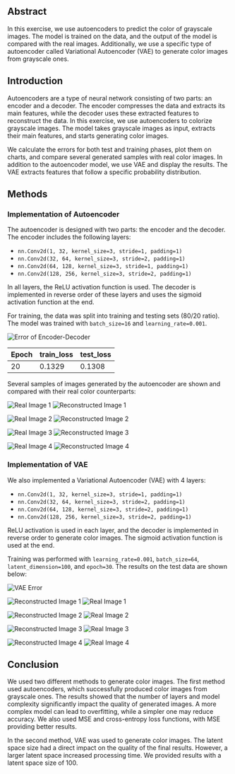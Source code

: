 ## Abstract

In this exercise, we use autoencoders to predict the color of grayscale images. The model is trained on the data, and the output of the model is compared with the real images. Additionally, we use a specific type of autoencoder called Variational Autoencoder (VAE) to generate color images from grayscale ones.

## Introduction

Autoencoders are a type of neural network consisting of two parts: an encoder and a decoder. The encoder compresses the data and extracts its main features, while the decoder uses these extracted features to reconstruct the data. In this exercise, we use autoencoders to colorize grayscale images. The model takes grayscale images as input, extracts their main features, and starts generating color images.

We calculate the errors for both test and training phases, plot them on charts, and compare several generated samples with real color images. In addition to the autoencoder model, we use VAE and display the results. The VAE extracts features that follow a specific probability distribution.

## Methods

### Implementation of Autoencoder

The autoencoder is designed with two parts: the encoder and the decoder. The encoder includes the following layers:

- `nn.Conv2d(1, 32, kernel_size=3, stride=1, padding=1)`
- `nn.Conv2d(32, 64, kernel_size=3, stride=2, padding=1)`
- `nn.Conv2d(64, 128, kernel_size=3, stride=1, padding=1)`
- `nn.Conv2d(128, 256, kernel_size=3, stride=2, padding=1)`

In all layers, the ReLU activation function is used. The decoder is implemented in reverse order of these layers and uses the sigmoid activation function at the end.

For training, the data was split into training and testing sets (80/20 ratio). The model was trained with `batch_size=16` and `learning_rate=0.001`.

![Error of Encoder-Decoder](error.png)

| Epoch | train_loss | test_loss |
|-------|------------|-----------|
| 20    | 0.1329     | 0.1308    |

Several samples of images generated by the autoencoder are shown and compared with their real color counterparts:

![Real Image 1](main_1.png)
![Reconstructed Image 1](result_1.png)

![Real Image 2](main_6.png)
![Reconstructed Image 2](result_6.png)

![Real Image 3](main_7.png)
![Reconstructed Image 3](result_7.png)

![Real Image 4](main_8.png)
![Reconstructed Image 4](result_8.png)

### Implementation of VAE

We also implemented a Variational Autoencoder (VAE) with 4 layers:

- `nn.Conv2d(1, 32, kernel_size=3, stride=1, padding=1)`
- `nn.Conv2d(32, 64, kernel_size=3, stride=2, padding=1)`
- `nn.Conv2d(64, 128, kernel_size=3, stride=2, padding=1)`
- `nn.Conv2d(128, 256, kernel_size=3, stride=2, padding=1)`

ReLU activation is used in each layer, and the decoder is implemented in reverse order to generate color images. The sigmoid activation function is used at the end.

Training was performed with `learning_rate=0.001`, `batch_size=64`, `latent_dimension=100`, and `epoch=30`. The results on the test data are shown below:

![VAE Error](vae_error.png)

![Reconstructed Image 1](vae_main_1.png)
![Real Image 1](vae_result_1.png)

![Reconstructed Image 2](vae_main_2.png)
![Real Image 2](vae_result_2.png)

![Reconstructed Image 3](vae_main_3.png)
![Real Image 3](vae_result_3.png)

![Reconstructed Image 4](vae_main_4.png)
![Real Image 4](vae_result_4.png)

## Conclusion

We used two different methods to generate color images. The first method used autoencoders, which successfully produced color images from grayscale ones. The results showed that the number of layers and model complexity significantly impact the quality of generated images. A more complex model can lead to overfitting, while a simpler one may reduce accuracy. We also used MSE and cross-entropy loss functions, with MSE providing better results.

In the second method, VAE was used to generate color images. The latent space size had a direct impact on the quality of the final results. However, a larger latent space increased processing time. We provided results with a latent space size of 100.
